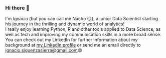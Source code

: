 ### Hi there 👋

I'm Ignacio (but you can call me Nacho 😏), a junior Data Scientist starting his journey in the thrilling and dynamic world of analytics!
<br />
I really enjoy learning Python, R and other tools applied to Data Science, as well as tech and improving my communication skills in a more broad sense. 
<br />
You can check out my LinkedIn for further information about my background at [my LinkedIn profile](https://www.linkedin.com/in/ignacio-siguenza/) or send me an email directly to [ignacio.siguenzasierra@gmail.com](ignacio.siguenzasierra@gmail.com)😄
